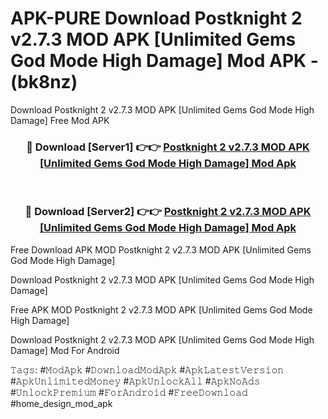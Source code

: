# APK-PURE Download Postknight 2 v2.7.3 MOD APK [Unlimited Gems God Mode High Damage] Mod APK - (bk8nz)
Download Postknight 2 v2.7.3 MOD APK [Unlimited Gems God Mode High Damage] Free Mod APK

<div align="center">
<h3>🔴 Download [Server1] 👉👉 <a href="https://apk-comot.site?title=Postknight_2_v2.7.3_MOD_APK_[Unlimited_Gems_God_Mode_High_Damage]">Postknight 2 v2.7.3 MOD APK [Unlimited Gems God Mode High Damage] Mod Apk</a></h3><br>

<h3>🔴 Download [Server2] 👉👉 <a href="https://apk-comot.site?title=Postknight_2_v2.7.3_MOD_APK_[Unlimited_Gems_God_Mode_High_Damage]">Postknight 2 v2.7.3 MOD APK [Unlimited Gems God Mode High Damage] Mod Apk</a></h3>
</div>


Free Download APK MOD Postknight 2 v2.7.3 MOD APK [Unlimited Gems God Mode High Damage]

Download Postknight 2 v2.7.3 MOD APK [Unlimited Gems God Mode High Damage] 

Free APK MOD Postknight 2 v2.7.3 MOD APK [Unlimited Gems God Mode High Damage] 

Download Postknight 2 v2.7.3 MOD APK [Unlimited Gems God Mode High Damage] Mod For Android

𝚃𝚊𝚐𝚜: #𝙼𝚘𝚍𝙰𝚙𝚔 #𝙳𝚘𝚠𝚗𝚕𝚘𝚊𝚍𝙼𝚘𝚍𝙰𝚙𝚔 #𝙰𝚙𝚔𝙻𝚊𝚝𝚎𝚜𝚝𝚅𝚎𝚛𝚜𝚒𝚘𝚗 #𝙰𝚙𝚔𝚄𝚗𝚕𝚒𝚖𝚒𝚝𝚎𝚍𝙼𝚘𝚗𝚎𝚢 #𝙰𝚙𝚔𝚄𝚗𝚕𝚘𝚌𝚔𝙰𝚕𝚕 #𝙰𝚙𝚔𝙽𝚘𝙰𝚍𝚜 #𝚄𝚗𝚕𝚘𝚌𝚔𝙿𝚛𝚎𝚖𝚒𝚞𝚖 #𝙵𝚘𝚛𝙰𝚗𝚍𝚛𝚘𝚒𝚍 #𝙵𝚛𝚎𝚎𝙳𝚘𝚠𝚗𝚕𝚘𝚊𝚍 #home_design_mod_apk
